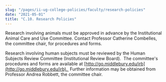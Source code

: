 ```yaml
---
slug: "/pages/ii-ug-college-policies/faculty/research-policies"
date: "2021-05-01"
title: "C.10. Research Policies"
---
```


Research involving animals must be approved in advance by the Institutional Animal Care and Use Committee. Contact Professor Catherine Combelles, the committee chair, for procedures and forms.

Research involving human subjects must be reviewed by the Human Subjects Review Committee (Institutional Review Board).  The committee's procedures and forms are available at [http://go.middlebury.edu/irb](http://go.middlebury.edu/irb).  Further information may be obtained from Professor Andrea Robbett, the committee chair.